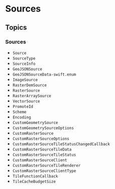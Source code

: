 # Sources

## Topics

### Sources

- ``Source``
- ``SourceType``
- ``SourceInfo``
- ``GeoJSONSource``
- ``GeoJSONSourceData-swift.enum``
- ``ImageSource``
- ``RasterDemSource``
- ``RasterSource``
- ``RasterArraySource``
- ``VectorSource``
- ``PromoteId``
- ``Scheme``
- ``Encoding``
- ``CustomGeometrySource``
- ``CustomGeometrySourceOptions``
- ``CustomRasterSource``
- ``CustomRasterSourceOptions``
- ``CustomRasterSourceTileStatusChangedCallback``
- ``CustomRasterSourceTileData``
- ``CustomRasterSourceTileStatus``
- ``CustomRasterSourceClient``
- ``CustomRasterSourceTileRenderer``
- ``CustomRasterSourceClientType``
- ``TileFunctionCallback``
- ``TileCacheBudgetSize``
